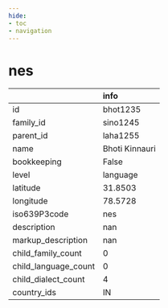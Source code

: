 ```yaml
---
hide:
- toc
- navigation
---
```

# nes
|                      | info           |
|:---------------------|:---------------|
| id                   | bhot1235       |
| family_id            | sino1245       |
| parent_id            | laha1255       |
| name                 | Bhoti Kinnauri |
| bookkeeping          | False          |
| level                | language       |
| latitude             | 31.8503        |
| longitude            | 78.5728        |
| iso639P3code         | nes            |
| description          | nan            |
| markup_description   | nan            |
| child_family_count   | 0              |
| child_language_count | 0              |
| child_dialect_count  | 4              |
| country_ids          | IN             |